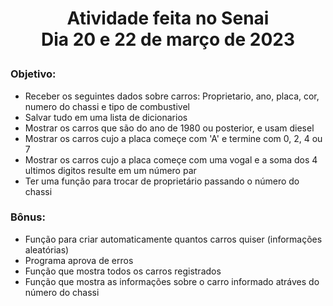 # <p align="center">Atividade feita no Senai<br>Dia 20 e 22 de março de 2023</p>

### Objetivo:
 - Receber os seguintes dados sobre carros: Proprietario, ano, placa, cor, numero do chassi e tipo de combustivel
 - Salvar tudo em uma lista de dicionarios
 - Mostrar os carros que são do ano de 1980 ou posterior, e usam diesel
 - Mostrar os carros cujo a placa começe com 'A' e termine com 0, 2, 4 ou 7
 - Mostrar os carros cujo a placa começe com uma vogal e a soma dos 4 ultimos digitos resulte em um número par
 - Ter uma função para trocar de proprietário passando o número do chassi

### Bônus:
 - Função para criar automaticamente quantos carros quiser (informações aleatórias)
 - Programa aprova de erros
 - Função que mostra todos os carros registrados
 - Função que mostra as informações sobre o carro informado atráves do número do chassi
